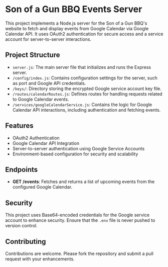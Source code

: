 # Son of a Gun BBQ Events Server

This project implements a Node.js server for the Son of a Gun BBQ's website to fetch and display events from Google Calendar via Google Calendar API. It uses OAuth2 authentication for secure access and a service account for server-to-server interactions.

## Project Structure

- `server.js`: The main server file that initializes and runs the Express server.
- `/config/index.js`: Contains configuration settings for the server, such as port and Google API credentials.
- `/keys/`: Directory storing the encrypted Google service account key file.
- `/routes/calendarRoutes.js`: Defines routes for handling requests related to Google Calendar events.
- `/services/googleCalendarService.js`: Contains the logic for Google Calendar API interactions, including authentication and fetching events.

## Features

- OAuth2 Authentication
- Google Calendar API Integration
- Server-to-server authentication using Google Service Accounts
- Environment-based configuration for security and scalability

## Endpoints

- **GET /events**: Fetches and returns a list of upcoming events from the configured Google Calendar.

## Security

This project uses Base64-encoded credentials for the Google service account to enhance security. Ensure that the `.env` file is never pushed to version control.

## Contributing

Contributions are welcome. Please fork the repository and submit a pull request with your enhancements.